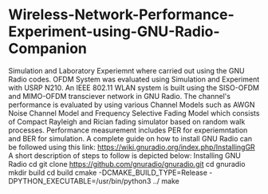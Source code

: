 # Wireless-Network-Performance-Experiment-using-GNU-Radio-Companion
Simulation and Laboratory Experiemnt where carried out using the GNU Radio codes.
OFDM System was evaluated using Simulation and Experiment with USRP N210.
An IEEE 802.11 WLAN system is built using the SISO-OFDM and MIMO-OFDM transciever network in GNU Radio.
The channel's performance is evaluated by using various Channel Models such as AWGN Noise Channel Model and Frequency Selective Fading Model which consists of Compact Rayleigh and Rician fading simulator based on random walk processes.
Performance measurement includes PER for experiemntation and BER for simulation.
A complete guide on how to install GNU Radio can be followed using this link:
https://wiki.gnuradio.org/index.php/InstallingGR
A short description of steps to follow is depicted below:
Installing GNU Radio
cd
git clone https://github.com/gnuradio/gnuradio.git
cd gnuradio
mkdir build
cd build
cmake -DCMAKE_BUILD_TYPE=Release -DPYTHON_EXECUTABLE=/usr/bin/python3 ../
make
